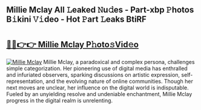 ## Millie Mclay All 𝙻eaked 𝙽u𝚍es - Part-xbp 𝙿hotos B𝚒kini 𝚅𝚒deo - Hot 𝙿art 𝙻eaks BtiRF

# <h2><a href="http://ld0dqd.urlbe.top/?page=Millie+Mclay">🔗🔗👉👉 Millie Mclay P𝚑oto𝚜Vid𝚎o</a></h2>

[![Millie Mclay](https://i.imgur.com/eBuTRDB.gif)](http://ld0dqd.urlbe.top/?page=Millie+Mclay)
Millie Mclay, a paradoxical and complex persona, challenges simple categorization. Her pioneering use of digital media has enthralled and infuriated observers, sparking discussions on artistic expression, self-representation, and the evolving nature of online communities. Though her next moves are unclear, her influence on the digital world is indisputable. Fueled by an unyielding resolve and undeniable enchantment, Millie Mclay progress in the digital realm is unrelenting.

